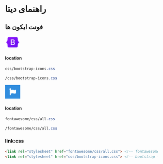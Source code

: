 
# راهنمای دیتا

## فونت ایکون ها 

<a href="#font Bootstrap" ><img src="/img/png/bootstrap.png" alt="font Bootstrap" width="50" height="41.25"/></a>
#### location
```css
css/bootstrap-icons.css
```

```css
/css/bootstrap-icons.css
```

<a href="#Font Awesome" ><img src="/img/png/font-awesome.png" alt="Font Awesome" width="50" height="45"/></a>
#### location
```css
fontawesome/css/all.css
```

```css
/fontawesome/css/all.css
```
### link:css
```html
<link rel="stylesheet" href="fontawesome/css/all.css"> <!-- fontawesome -->
<link rel="stylesheet" href="css/bootstrap-icons.css"> <!-- bootstrap -->
```
